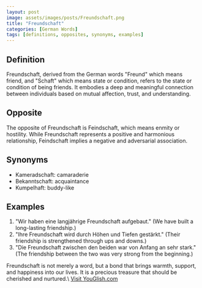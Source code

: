 ```yaml
---
layout: post
image: assets/images/posts/Freundschaft.png
title: "Freundschaft"
categories: [German Words]
tags: [definitions, opposites, synonyms, examples]
---
```


## Definition
Freundschaft, derived from the German words "Freund" which means friend, and "Schaft" which means state or condition, refers to the state or condition of being friends. It embodies a deep and meaningful connection between individuals based on mutual affection, trust, and understanding. 

## Opposite
The opposite of Freundschaft is Feindschaft, which means enmity or hostility. While Freundschaft represents a positive and harmonious relationship, Feindschaft implies a negative and adversarial association. 

## Synonyms
- Kameradschaft: camaraderie
- Bekanntschaft: acquaintance
- Kumpelhaft: buddy-like

## Examples
1. "Wir haben eine langjährige Freundschaft aufgebaut." (We have built a long-lasting friendship.)
2. "Ihre Freundschaft wird durch Höhen und Tiefen gestärkt." (Their friendship is strengthened through ups and downs.)
3. "Die Freundschaft zwischen den beiden war von Anfang an sehr stark." (The friendship between the two was very strong from the beginning.)

Freundschaft is not merely a word, but a bond that brings warmth, support, and happiness into our lives. It is a precious treasure that should be cherished and nurtured.\ <a id="yg-widget-0" class="youglish-widget" data-query="Freundschaft" data-lang="german" data-components="8412" data-auto-start="0" data-bkg-color="theme_light" data-title="How%20to%20pronounce%20Freundschaft%20in%20German"  rel="nofollow" href="https://youglish.com">Visit YouGlish.com</a><script async src="https://youglish.com/public/emb/widget.js" charset="utf-8"></script>